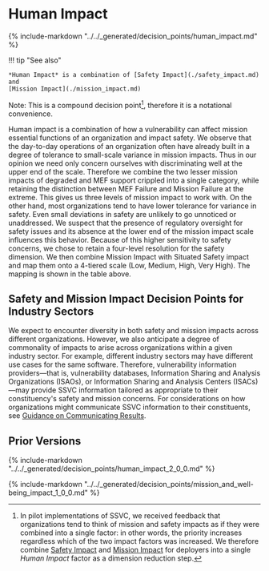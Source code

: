 # Human Impact

{% include-markdown "../../_generated/decision_points/human_impact.md" %}

!!! tip "See also"

    *Human Impact* is a combination of [Safety Impact](./safety_impact.md) and
    [Mission Impact](./mission_impact.md)

Note: This is a compound decision point[^1], therefore it is a notational convenience.

Human impact is a combination of how a vulnerability can affect mission essential functions of an organization and impact safety. 
We observe that the day-to-day operations of an organization often have already built in a degree of tolerance to small-scale variance in mission impacts.
Thus in our opinion we need only concern ourselves with discriminating well at the upper end of the scale.
Therefore we combine the two lesser mission impacts of degraded and MEF support crippled into a single category, while retaining the distinction between MEF Failure and Mission Failure at the extreme.
This gives us three levels of mission impact to work with.
On the other hand, most organizations tend to have lower tolerance for variance in safety.
Even small deviations in safety are unlikely to go unnoticed or unaddressed.
We suspect that the presence of regulatory oversight for safety issues and its absence at the lower end of the mission impact scale influences this behavior.
Because of this higher sensitivity to safety concerns, we chose to retain a four-level resolution for the safety dimension.
We then combine Mission Impact with Situated Safety impact and map them onto a 4-tiered scale (Low, Medium, High, Very High).
The mapping is shown in the table above.

[^1]: In pilot implementations of SSVC, we received feedback that organizations tend to think of mission and safety impacts as
if they were combined into a single factor: in other words, the priority increases regardless which of the two  impact factors was increased.
We therefore combine [Safety Impact](safety_impact.md) and
[Mission Impact](mission_impact.md) for deployers into a single _Human Impact_ factor
as a dimension reduction step.


## Safety and Mission Impact Decision Points for Industry Sectors

We expect to encounter diversity in both safety and mission impacts across different organizations.
However, we also anticipate a degree of commonality of impacts to arise across organizations within a given industry sector.
For example, different industry sectors may have different use cases for the same software.
Therefore, vulnerability information providers&mdash;that is, vulnerability databases,
Information Sharing and Analysis Organizations (ISAOs), or Information Sharing and Analysis Centers (ISACs)&mdash;may
provide SSVC information tailored as appropriate to their constituency's safety and mission concerns.
For considerations on how organizations might communicate SSVC information to their constituents,
see [Guidance on Communicating Results](../../howto/bootstrap/use.md).


## Prior Versions

{% include-markdown "../../_generated/decision_points/human_impact_2_0_0.md" %}

{% include-markdown "../../_generated/decision_points/mission_and_well-being_impact_1_0_0.md" %}
